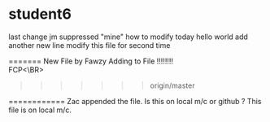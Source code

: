 # student6
last change jm
 suppressed "mine"
how to modify today
hello world
add another new line
modify this file for second time

=======
New File by Fawzy
Adding to File !!!!!!!!
<BR>FCP<\BR>
>>>>>>> origin/master

============
Zac appended the file. Is this on local m/c or github ?
This file is on local m/c.
